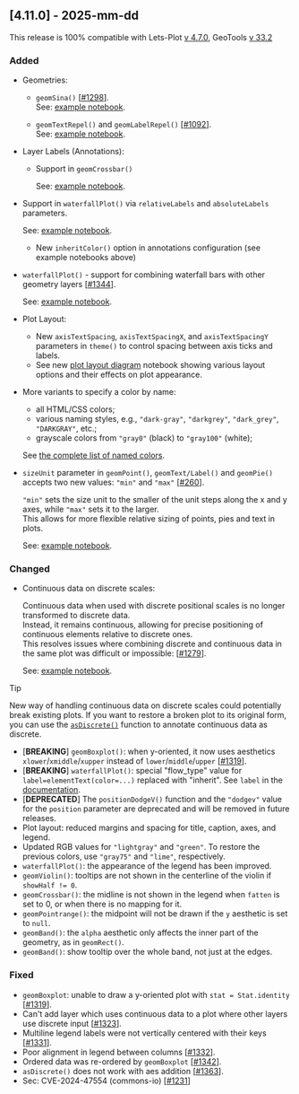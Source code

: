 ## [4.11.0] - 2025-mm-dd

This release is 100% compatible with Lets-Plot [v 4.7.0](https://github.com/JetBrains/lets-plot/releases/tag/v4.7.0),
GeoTools [v 33.2](https://github.com/geotools/geotools/releases/tag/33.2)

### Added

- Geometries:
  - `geomSina()` [[#1298](https://github.com/JetBrains/lets-plot/issues/1298)].  
    See: [example notebook](https://nbviewer.org/github/JetBrains/lets-plot-kotlin/blob/master/docs/examples/jupyter-notebooks/f-4.11.0/geom_sina.ipynb).

  - `geomTextRepel()` and `geomLabelRepel()` [[#1092](https://github.com/JetBrains/lets-plot/issues/1092)].  
   See: [example notebook](https://nbviewer.org/github/JetBrains/lets-plot-kotlin/blob/master/docs/examples/jupyter-notebooks/f-4.11.0/ggrepel.ipynb).

- Layer Labels (Annotations):
  - Support in `geomCrossbar()`

    See: [example notebook](https://nbviewer.org/github/JetBrains/lets-plot-kotlin/blob/master/docs/examples/jupyter-notebooks/f-4.11.0/geom_crossbar_annotation.ipynb).
  
- Support in `waterfallPlot()` via `relativeLabels` and `absoluteLabels` parameters.

  See: [example notebook](https://nbviewer.org/github/JetBrains/lets-plot-kotlin/blob/master/docs/examples/jupyter-notebooks/f-4.11.0/waterfall_plot_annotations.ipynb).

  - New `inheritColor()` option in annotations configuration (see example notebooks above)

- `waterfallPlot()` - support for combining waterfall bars with other geometry layers [[#1344](https://github.com/JetBrains/lets-plot/issues/1344)].

  See: [example notebook](https://nbviewer.org/github/JetBrains/lets-plot-kotlin/blob/master/docs/examples/jupyter-notebooks/f-4.11.0/waterfall_plot_layers.ipynb).

- Plot Layout:

    - New `axisTextSpacing`, `axisTextSpacingX`, and `axisTextSpacingY` parameters in `theme()` to control spacing between axis ticks and labels.
    - See new [plot layout diagram](https://nbviewer.org/github/JetBrains/lets-plot/blob/master/docs/f-25b/plot_layout_scheme.ipynb) notebook showing various layout options and their effects on plot appearance.

- More variants to specify a color by name:

    - all HTML/CSS colors;
    - various naming styles, e.g., `"dark-gray"`, `"darkgrey"`, `"dark_grey"`, `"DARKGRAY"`, etc.;
    - grayscale colors from `"gray0"` (black) to `"gray100"` (white);

  See [the complete list of named colors](https://lets-plot.org/python/pages/named_colors.html).

- `sizeUnit` parameter in `geomPoint()`, `geomText/Label()` and `geomPie()` accepts two new values: `"min"` and `"max"` [[#260](https://github.com/JetBrains/lets-plot/issues/260)].

  `"min"` sets the size unit to the smaller of the unit steps along the x and y axes, while `"max"` sets it to the larger. <br>
  This allows for more flexible relative sizing of points, pies and text in plots.

  See: [example notebook](https://nbviewer.org/github/JetBrains/lets-plot-kotlin/blob/master/docs/examples/jupyter-notebooks/f-4.11.0/size_unit_min_max.ipynb).
  
  
### Changed

- Continuous data on discrete scales:

  Continuous data when used with discrete positional scales is no longer transformed to discrete data. <br>
  Instead, it remains continuous, allowing for precise positioning of continuous elements relative to discrete ones. <br>
  This resolves issues where combining discrete and continuous data in the same plot was difficult or impossible: [[#1279](https://github.com/JetBrains/lets-plot/issues/1279)].

  See: [example notebook](https://nbviewer.org/github/JetBrains/lets-plot-kotlin/blob/master/docs/examples/jupyter-notebooks/f-4.11.0/numeric_data_on_discrete_scale.ipynb).

> [!TIP]
> New way of handling continuous data on discrete scales could potentially break existing plots.
> If you want to restore a broken plot to its original form, you can use the [`asDiscrete()`](https://lets-plot.org/kotlin/as-discrete.html) function to annotate continuous data as discrete.

- [**BREAKING**] `geomBoxplot()`: when y-oriented, it now uses aesthetics `xlower`/`xmiddle`/`xupper` instead of  `lower`/`middle`/`upper` [[#1319](https://github.com/JetBrains/lets-plot/issues/1319)].
- [**BREAKING**] `waterfallPlot()`: special "flow_type" value for `label=elementText(color=...)` replaced with "inherit". See `label` in the [documentation](https://lets-plot.org/kotlin/api-reference/-lets--plot--kotlin/org.jetbrains.letsPlot.bistro.waterfall/waterfall-plot.html).
- [**DEPRECATED**] The `positionDodgeV()` function and the `"dodgev"` value for the `position` parameter are deprecated and will be removed in future releases.
- Plot layout: reduced margins and spacing for title, caption, axes, and legend.
- Updated RGB values for `"lightgray"` and `"green"`. To restore the previous colors, use `"gray75"` and `"lime"`, respectively.
- `waterfallPlot()`: the appearance of the legend has been improved.
- `geomViolin()`: tooltips are not shown in the centerline of the violin if `showHalf != 0`.
- `geomCrossbar()`: the midline is not shown in the legend when `fatten` is set to 0, or when there is no mapping for it.
- `geomPointrange()`: the midpoint will not be drawn if the `y` aesthetic is set to `null`.
- `geomBand()`: the `alpha` aesthetic only affects the inner part of the geometry, as in `geomRect()`.
- `geomBand()`: show tooltip over the whole band, not just at the edges.


### Fixed

- `geomBoxplot`: unable to draw a y-oriented plot with `stat = Stat.identity` [[#1319](https://github.com/JetBrains/lets-plot/issues/1319)].
- Can't add layer which uses continuous data to a plot where other layers use discrete input [[#1323](https://github.com/JetBrains/lets-plot/issues/1323)].
- Multiline legend labels were not vertically centered with their keys [[#1331](https://github.com/JetBrains/lets-plot/issues/1331)].
- Poor alignment in legend between columns [[#1332](https://github.com/JetBrains/lets-plot/issues/1332)].
- Ordered data was re-ordered by `geomBoxplot` [[#1342](https://github.com/JetBrains/lets-plot/issues/1342)].
- `asDiscrete()` does not work with aes addition [[#1363](https://github.com/JetBrains/lets-plot/issues/1363)].
- Sec: CVE-2024-47554 (commons-io) [[#1231](https://github.com/JetBrains/lets-plot/issues/1231)]

